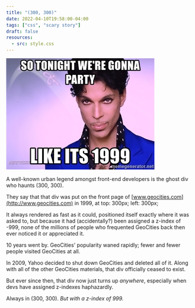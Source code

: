 ```yaml
---
title: "(300, 300)"
date: 2022-04-10T19:58:00-04:00
tags: ["css", "scary story"]
draft: false
resources:
  - src: style.css
---
```


<div id="ghost">
  <img id="prince" src="prince.jpg">
</div>

A well-known urban legend amongst front-end developers is the ghost div who haunts (300, 300).

They say that that div was put on the front page of [www.geocities.com](http://www.geocities.com) in 1999, at top: 300px; left: 300px;

It always rendered as fast as it could, positioned itself exactly where it was asked to, but because it had (accidentally?) been assigned a z-index of -999, none of the millions of people who frequented GeoCities back then ever noticed it or appreciated it.

10 years went by. GeoCities' popularity waned rapidly; fewer and fewer people visited GeoCities at all.

In 2009, Yahoo decided to shut down GeoCities and deleted all of it. Along with all of the other GeoCities materials, that div officially ceased to exist.

But ever since then, that div now just turns up *anywhere*, especially when devs have assigned z-indexes haphazardly.

Always in (300, 300). *But with a z-index of 999.*
